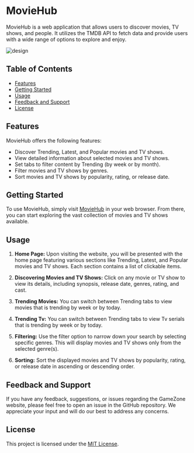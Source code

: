 # MovieHub

MovieHub is a web application that allows users to discover movies, TV shows, and people. It utilizes the TMDB API to fetch data and provide users with a wide range of options to explore and enjoy.

![design](https://github.com/Mansi-Tiwari/moviehub/assets/78271543/d68bff5c-e4f1-4a03-a97d-a8d1939f0ad5)

## Table of Contents

- [Features](#features)
- [Getting Started](#getting-started)
- [Usage](#usage)
- [Feedback and Support](#feedback-and-support)
- [License](#license)

## Features

MovieHub offers the following features:

- Discover Trending, Latest, and Popular movies and TV shows.
- View detailed information about selected movies and TV shows.
- Set tabs to filter content by Trending (by week or by month).
- Filter movies and TV shows by genres.
- Sort movies and TV shows by popularity, rating, or release date.

## Getting Started

To use MovieHub, simply visit [MovieHub](https://moviehub-dusky.vercel.app/) in your web browser. From there, you can start exploring the vast collection of movies and TV shows available.

## Usage

1. **Home Page:** Upon visiting the website, you will be presented with the home page featuring various sections like Trending, Latest, and Popular movies and TV shows. Each section contains a list of clickable items.

2. **Discovering Movies and TV Shows:** Click on any movie or TV show to view its details, including synopsis, release date, genres, rating, and cast.

3. **Trending Movies:** You can switch between Trending tabs to view movies that is trending by week or by today.

4.  **Trending Tv:** You can switch between Trending tabs to view Tv serials that is trending by week or by today.

5. **Filtering:** Use the filter option to narrow down your search by selecting specific genres. This will display movies and TV shows only from the selected genre(s).

6. **Sorting:** Sort the displayed movies and TV shows by popularity, rating, or release date in ascending or descending order.

## Feedback and Support

If you have any feedback, suggestions, or issues regarding the GameZone website, please feel free to open an issue in the GitHub repository. We appreciate your input and will do our best to address any concerns.

## License

This project is licensed under the [MIT License](LICENSE).
